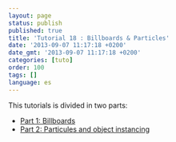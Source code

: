 ```yaml
---
layout: page
status: publish
published: true
title: 'Tutorial 18 : Billboards & Particles'
date: '2013-09-07 11:17:18 +0200'
date_gmt: '2013-09-07 11:17:18 +0200'
categories: [tuto]
order: 100
tags: []
language: es
---
```

This tutorials is divided in two parts:

- [Part 1: Billboards](billboards)
- [Part 2: Particules and object instancing](particles-instancing)